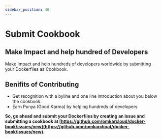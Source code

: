 ```yaml
---
sidebar_position: 40
---
```


# Submit Cookbook

## Make Impact and help hundred of Developers 

Make Impact and help hundreds of developers worldwide by submitting your Dockerfiles as Cookbook. 

## Benifits of Contributing 
- Get recognition with a byline and one line introduction about you below the cookbook.
- Earn Punya (Good Karma) by helping hundreds of developers

**So, go ahead and submit your Dockerfiles by creating an issue and submitting a cookbook at [https://github.com/omkarcloud/docker-book/issues/new](https://github.com/omkarcloud/docker-book/issues/new).**